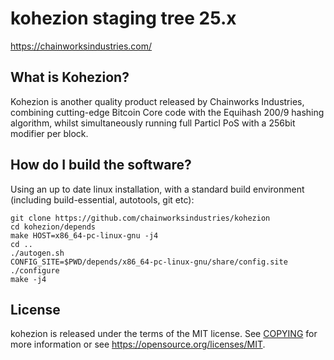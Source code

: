 kohezion staging tree 25.x
==========================

https://chainworksindustries.com/


What is Kohezion?
-----------------

Kohezion is another quality product released by Chainworks Industries, combining cutting-edge Bitcoin Core code with the Equihash 200/9 hashing algorithm, whilst simultaneously running full Particl PoS with a 256bit modifier per block. 


How do I build the software?
----------------------------

Using an up to date linux installation, with a standard build environment (including build-essential, autotools, git etc):

    git clone https://github.com/chainworksindustries/kohezion
    cd kohezion/depends
    make HOST=x86_64-pc-linux-gnu -j4
    cd ..
    ./autogen.sh
    CONFIG_SITE=$PWD/depends/x86_64-pc-linux-gnu/share/config.site ./configure
    make -j4



License
-------

kohezion is released under the terms of the MIT license. See [COPYING](COPYING) for more information or see https://opensource.org/licenses/MIT.

